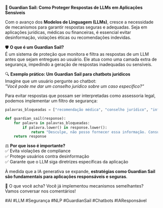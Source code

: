 **🚀 Guardian Sail: Como Proteger Respostas de LLMs em Aplicações Sensíveis**  

Com o avanço dos **Modelos de Linguagem (LLMs)**, cresce a necessidade de mecanismos para garantir respostas seguras e adequadas. Seja em aplicações jurídicas, médicas ou financeiras, é essencial evitar desinformação, violações éticas ou recomendações indevidas.  

🛡️ **O que é um Guardian Sail?**  
É um sistema de proteção que monitora e filtra as respostas de um LLM antes que sejam entregues ao usuário. Ele atua como uma camada extra de segurança, impedindo a geração de respostas inadequadas ou sensíveis.  

🔍 **Exemplo prático: Um Guardian Sail para chatbots jurídicos**  
Imagine que um usuário pergunte ao chatbot:  
*"Você pode me dar um conselho jurídico sobre um caso específico?"*  

Para evitar respostas que possam ser interpretadas como assessoria legal, podemos implementar um filtro de segurança:  

```python
palavras_bloqueadas = ["recomendação médica", "conselho jurídico", "informação confidencial"]

def guardian_sail(response):
    for palavra in palavras_bloqueadas:
        if palavra.lower() in response.lower():
            return "Desculpe, não posso fornecer essa informação. Consulte um profissional adequado."
    return response
```

⚖️ **Por que isso é importante?**  
✅ Evita violações de compliance  
✅ Protege usuários contra desinformação  
✅ Garante que o LLM siga diretrizes específicas da aplicação  

À medida que a IA generativa se expande, **estratégias como Guardian Sail são fundamentais para aplicações responsáveis e seguras**.  

📢 O que você acha? Você já implementou mecanismos semelhantes? Vamos conversar nos comentários!  

#AI #LLM #Segurança #NLP #GuardianSail #Chatbots #IAResponsável